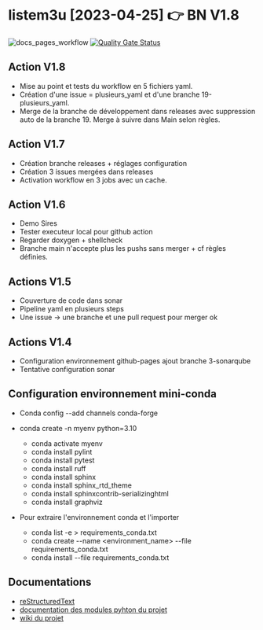 # listem3u [2023-04-25] 👉 BN V1.8

![docs_pages_workflow](https://github.com/bruschin/listem3u/actions/workflows/listem3u_steps.yml/badge.svg)
[![Quality Gate Status](https://sonarcloud.io/api/project_badges/measure?project=bruschin_listem3u&metric=alert_status)](https://sonarcloud.io/summary/new_code?id=bruschin_listem3u)
<!--[![Codacy Badge](https://app.codacy.com/project/badge/Grade/0b206f1af71d47dcb8092d1d9069aebb)](https://app.codacy.com/gh/bruschin/listem3u/dashboard?utm_source=gh&utm_medium=referral&utm_content=&utm_campaign=Badge_grade)
[![SonarCloud](https://sonarcloud.io/images/project_badges/sonarcloud-black.svg)](https://sonarcloud.io/summary/new_code?id=bruschin_listem3u)
 [![Quality Gate Status](https://sonar.cloudmf.dev/api/project_badges/measure?project=listem3u&metric=alert_status)](https://sonar.cloudmf.dev/dashboard?id=listem3u)-->

## Action V1.8

+ Mise au point et tests du workflow en 5 fichiers yaml.
+ Création d'une issue = plusieurs_yaml et d'une branche 19-plusieurs_yaml.
+ Merge de la branche de développement dans releases avec suppression auto de
  la branche 19. Merge à suivre dans Main selon règles.

## Action V1.7

+ Création branche releases + réglages configuration
+ Création 3 issues mergées dans releases
+ Activation workflow en 3 jobs avec un cache.

## Action V1.6

+ Demo Sires
+ Tester executeur local pour github action
+ Regarder doxygen + shellcheck
+ Branche main n'accepte plus les pushs sans merger + cf règles définies.

## Actions V1.5

+ Couverture de code dans sonar
+ Pipeline yaml en plusieurs steps
+ Une issue -> une branche et une pull request pour merger ok

## Actions V1.4

+ Configuration environnement github-pages ajout branche 3-sonarqube
+ Tentative configuration sonar

## Configuration environnement mini-conda

+ Conda config --add channels conda-forge

+ conda create -n myenv python=3.10
  + conda activate myenv
  + conda install pylint
  + conda install pytest
  + conda install ruff
  + conda install sphinx
  + conda install sphinx_rtd_theme
  + conda install sphinxcontrib-serializinghtml
  + conda install graphviz

+ Pour extraire l'environnement conda et l'importer
  + conda list -e > requirements_conda.txt
  + conda create --name <environment_name> --file requirements_conda.txt
  + conda install --file requirements_conda.txt

## Documentations

+ [reStructuredText](https://docutils.sourceforge.io/rst.html)
+ [documentation des modules pyhton du projet](https://bruschin.github.io/listem3u/)
+ [wiki du projet](https://bruschin.github.io/listem3u/wiki)
